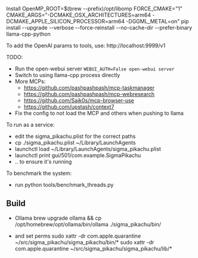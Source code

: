 

Install
OpenMP_ROOT=$(brew --prefix)/opt/libomp FORCE_CMAKE="1" CMAKE_ARGS="-DCMAKE_OSX_ARCHITECTURES=arm64 -DCMAKE_APPLE_SILICON_PROCESSOR=arm64 -DGGML_METAL=on" pip install --upgrade --verbose --force-reinstall --no-cache-dir --prefer-binary llama-cpp-python


 To add the OpenAI params to tools, use:
 http://localhost:9999/v1

 TODO:
 - Run the open-webui server `WEBUI_AUTH=False open-webui server`
 - Switch to using llama-cpp process directly
 - More MCPs:
    - https://github.com/pashpashpash/mcp-taskmanager
    - https://github.com/pashpashpash/mcp-webresearch
    - https://github.com/Saik0s/mcp-browser-use
    - https://github.com/upstash/context7
 - Fix the config to not load the MCP and others when pushing to llama

 To run as a service:
 - edit the sigma_pikachu.plist for the correct paths
 - cp ./sigma_pikachu.plist ~/Library/LaunchAgents
 - launchctl load ~/Library/LaunchAgents/sigma_pikachu.plist   
 - launchctl print gui/501/com.example.SigmaPikachu
 - .. to ensure it's running

 To benchmark the system:
 - run python tools/benchmark_threads.py

 ## Build
 - Ollama
 brew upgrade ollama && cp /opt/homebrew/opt/ollama/bin/ollama ./sigma_pikachu/bin/

- and set perms
sudo xattr -dr com.apple.quarantine ~/src/sigma_pikachu/sigma_pikachu/bin/*
sudo xattr -dr com.apple.quarantine ~/src/sigma_pikachu/sigma_pikachu/lib/*

